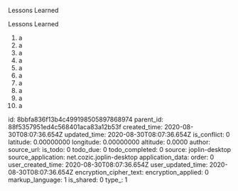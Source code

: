 Lessons Learned

Lessons Learned

1. a
2. a
3. a
4. a
5. a
6. a
7. a
8. a
9. a
10. a

id: 8bbfa836f13b4c499198505897868974
parent_id: 88f5357951ed4c568401aca83a12b53f
created_time: 2020-08-30T08:07:36.654Z
updated_time: 2020-08-30T08:07:36.654Z
is_conflict: 0
latitude: 0.00000000
longitude: 0.00000000
altitude: 0.0000
author: 
source_url: 
is_todo: 0
todo_due: 0
todo_completed: 0
source: joplin-desktop
source_application: net.cozic.joplin-desktop
application_data: 
order: 0
user_created_time: 2020-08-30T08:07:36.654Z
user_updated_time: 2020-08-30T08:07:36.654Z
encryption_cipher_text: 
encryption_applied: 0
markup_language: 1
is_shared: 0
type_: 1
